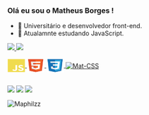 ### Olá eu sou o Matheus Borges !


- 🔭 Universitário e desenvolvedor front-end.
- 🌱 Atualamnte estudando JavaScript.

 <a href="https://github.com/Maphilzz">
  <img height="180em" src="https://github-readme-stats.vercel.app/api?username=Maphilzz&show_icons=true&theme=dark&include_all_commits=true&count_private=true"/>
  <img height="180em" src="https://github-readme-stats.vercel.app/api/top-langs/?username=Maphilzz&layout=compact&langs_count=7&theme=dark"/>
</div>
<div style="display: inline_block"><br>
  <img align="center" alt="Mat-Js" height="30" width="40" src="https://raw.githubusercontent.com/devicons/devicon/master/icons/javascript/javascript-plain.svg">
  <img align="center" alt="Mat-HTML" height="30" width="40" src="https://raw.githubusercontent.com/devicons/devicon/master/icons/html5/html5-original.svg">
  <img align="center" alt="Mat-CSS" height="30" width="40" src="https://raw.githubusercontent.com/devicons/devicon/master/icons/css3/css3-original.svg">
  <img align="center" alt="Mat-CSS" height="30" width="40" src="https://cdn.jsdelivr.net/gh/devicons/devicon/icons/cplusplus/cplusplus-original.svg" />
 
</div>

##
<div> 
  <a href="https://www.instagram.com/matheusborges_sb/" target="_blank"><img src="https://img.shields.io/badge/-Instagram-%23E4405F?style=for-the-badge&logo=instagram&logoColor=white" target="_blank"></a>
 <a href="https://discord.com/users/Matheuzin#1554" target="_blank"><img src="https://img.shields.io/badge/Discord-7289DA?style=for-the-badge&logo=discord&logoColor=white" target="_blank"></a> 
  <a href="https://www.linkedin.com/in/matheus-de-souza-borges-960673249/" target="_blank"><img src="https://img.shields.io/badge/-LinkedIn-%230077B5?style=for-the-badge&logo=linkedin&logoColor=white" target="_blank"></a> 



</div>

</div>
<div align="left"> 
  <p> <img src="https://komarev.com/ghpvc/?username=Maphilzz&label=Profile%20views&color=0e75b6&style=flat" alt="Maphilzz"/> </p>
</div>

